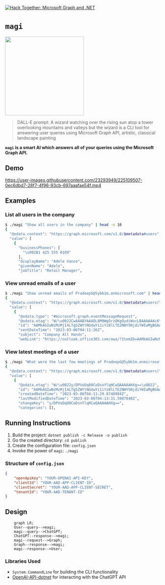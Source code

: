 [![Hack Together: Microsoft Graph and .NET](https://img.shields.io/badge/Microsoft%20-Hack--Together-orange?style=for-the-badge&logo=microsoft)](https://github.com/microsoft/hack-together)

# `magi`

<img src="https://i.imgur.com/PZEc0Se.png" width=256 height=256 />

> DALL-E prompt: A wizard watching over the rising sun atop a tower overlooking mountains and valleys but the wizard is a CLI tool for answering user queries using Microsoft Graph API, artistic, classical landscape painting

**`magi` is a smart AI which answers all of your queries using the Microsoft Graph API.**

## Demo


https://user-images.githubusercontent.com/23293949/225109507-0ec6dbd7-28f7-4f96-93cb-697aaafae54f.mp4



## Examples

### List all users in the company

```bash
$ ./magi "Show all users in the company" | head -n 10
{
  "@odata.context": "https://graph.microsoft.com/v1.0/$metadata#users",
  "value": [
    {
      "businessPhones": [
        "\u002B1 425 555 0109"
      ],
      "displayName": "Adele Vance",
      "givenName": "Adele",
      "jobTitle": "Retail Manager",
```

### View unread emails of a user

```bash
$ ./magi "Show unread emails of PradeepG@5ybb1m.onmicrosoft.com" | head -n 10
{
  "@odata.context": "https://graph.microsoft.com/v1.0/$metadata#users(\u0027PradeepG%405ybb1m.onmicrosoft.com\u0027)/messages(subject,body,sender,sentDateTime,webLink)",
  "value": [
    {
      "@odata.type": "#microsoft.graph.eventMessageRequest",
      "@odata.etag": "W/\u0022CwAAABYAAADL8M9WgOrzQKgOydiWocLBAAAAAAc6\u0022",
      "id": "AAMkAGIwNzMzMjI4LTg5ZWYtNGUwYi1iYzBlLTE2NWY5NjdiYWIwMgBGAAAAAADqxEoU78ilTIGasXHLVnmYBwDL8M9WgOrzQKgOydiWocLBAAAAAAEMAADL8M9WgOrzQKgOydiWocLBAAAAAAFoAAA=",
      "sentDateTime": "2023-03-06T04:11:26Z",
      "subject": "Company All Hands",
      "webLink": "https://outlook.office365.com/owa/?ItemID=AAMkAGIwNzMzMjI4LTg5ZWYtNGUwYi1iYzBlLTE2NWY5NjdiYWIwMgBGAAAAAADqxEoU78ilTIGasXHLVnmYBwDL8M9WgOrzQKgOydiWocLBAAAAAAEMAADL8M9WgOrzQKgOydiWocLBAAAAAAFoAAA%3D\u0026exvsurl=1\u0026viewmodel=ReadMessageItem",

```

### View latest meetings of a user

```bash
$ ./magi "What were the last few meetings of PradeepG@5ybb1m.onmicrosoft.com?" | head -n 10
{
  "@odata.context": "https://graph.microsoft.com/v1.0/$metadata#users(\u0027PradeepG%405ybb1m.onmicrosoft.com\u0027)/calendar/events",
  "value": [
    {
      "@odata.etag": "W/\u0022y/DPVoDq80CoDsnYlqHCwQAAAAAHXg==\u0022",
      "id": "AAMkAGIwNzMzMjI4LTg5ZWYtNGUwYi1iYzBlLTE2NWY5NjdiYWIwMgBGAAAAAADqxEoU78ilTIGasXHLVnmYBwDL8M9WgOrzQKgOydiWocLBAAAAAAENAADL8M9WgOrzQKgOydiWocLBAAAAAHDnAAA=",
      "createdDateTime": "2023-03-06T04:11:29.0748984Z",
      "lastModifiedDateTime": "2023-03-06T04:13:31.5987848Z",
      "changeKey": "y/DPVoDq80CoDsnYlqHCwQAAAAAHXg==",
      "categories": [],
```

## Running Instructions

1. Build the project: `dotnet publish -c Release -o publish`
2. Go the created directory: `cd publish`
3. Create the configuration file: `config.json`
4. Invoke the power of `magi`: `./magi`

### Structure of `config.json`

```json
{
    "openApiKey": "YOUR-OPENAI-API-KEY",
    "clientId": "YOUR-AAD-APP-CLIENT-ID",
    "clientSecret": "YOUR-AAD-APP-CLIENT-SECRET",
    "tenantId": "YOUR-AAD-TENANT-ID"
}
```

## Design

```mermaid
    graph LR;
    User--query-->magi;
    magi--query-->ChatGPT;
    ChatGPT--response-->magi;
    magi--request-->Graph;
    Graph--response-->magi;
    magi--response-->User;
```

### Libraries Used

- `System.CommandLine` for building the CLI functionality
- [OpenAI-API-dotnet](https://github.com/OkGoDoIt/OpenAI-API-dotnet) for interacting with the ChatGPT API
